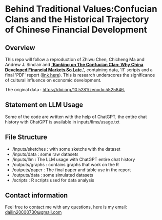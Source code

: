 # Behind Traditional Values:Confucian Clans and the Historical Trajectory of Chinese Financial Development

## Overview

This repo will follow a reproduction of Zhiwu Chen, Chicheng Ma and Andrew J. Sinclair and [**'Banking on The Confucian Clan: Why China Developed Financial Markets So Late.'**](https://academic.oup.com/ej/article/132/644/1378/6382992?login=false#353294862
), containing data, 'R' scripts and a final 'PDF' report ([link here]()). This is research underscores the significance of cultural influence on economic development.

The original data : <https://doi.org/10.5281/zenodo.5525846.>

## Statement on LLM Usage

Some of the code are written with the help of ChatGPT, the entire chat history with ChatGPT is available in inputs/llms/usage.txt

## File Structure

* /inputs/sketches : with some sketchs with the dataset
* /inputs/data : some raw datasets
* /inputs/llm : The LLM usage with ChatGPT entire chat history
* /outputs/graphs : contains graphs that work on the R
* /outputs/paper : The final paper and table use in the report
* /outputs/data : some simulated datasets
* /scripts : R scripts used for data analysis

## Contact information

Feel free to contact me with any questions, here is my email: dailin20000730@gmail.com

